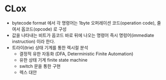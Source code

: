 # CLox

- bytecode format 에서 각 명령어는 1byte 오퍼레이션 코드(operation code), 줄여서 옵코드(opcode) 로 구성
- 값을 나타내는 비트가 옵코드 바로 뒤에 나오는 명령어 즉시 명렁어(immediate instruction) 이라 한다.
- 트라이(trie) 상태 기계를 통한 렉시컬 분석
  - 결정적 유한 자동화 (DFA, Deterministic Finite Automation)
  - 유한 상태 기계 finite state machine
  - switch 문을 통한 구현
  - 렉스 대안